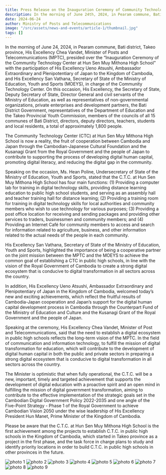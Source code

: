 ```yaml
---
title: Press Release on the Inauguration Ceremony of Community Technology Center at Hun Sen High School on June 1 in Param Commune, Bati District, Takeo Province
description: In the morning of June 24th, 2024, in Pearam commune, Bati district, Takeo province, His Excellency Chea Vandet, Minister of Posts and Telecommunications (MPTC), presided over the “Inauguration Ceremony of the Community Technology Center at Hun Sen Muy Mithona High School” with the participation of His Excellency Ueno Atsushi, Ambassador Extraordinary and Plenipotentiary of Japan to the Kingdom of Cambodia, and His Excellency San Vathana, Secretary of State of the Ministry of Education, Youth and Sports (MOEYS), in charge of the Community Technology Center.
date: 2024-06-24
author: Ministry of Posts and Telecommunications
image: "/src/assets/news-and-events/article-1/thumbnail.jpg"
tags: []
---
```


In the morning of June 24, 2024, in Pearam commune, Bati district, Takeo province, His Excellency Chea Vandet, Minister of Posts and Telecommunications (MPTC), presided over the “Inauguration Ceremony of the Community Technology Center at Hun Sen Muy Mithona High School” with the participation of His Excellency Ueno Atsushi, Ambassador Extraordinary and Plenipotentiary of Japan to the Kingdom of Cambodia, and His Excellency San Vathana, Secretary of State of the Ministry of Education, Youth and Sports (MOEYS), in charge of the Community Technology Center. On this occasion, His Excellency, the Secretary of State, Deputy Secretary of State, Director General and civil servants of the Ministry of Education, as well as representatives of non-governmental organizations, private enterprises and development partners, the Bati District Government, representatives of the Department of Education and the Takeo Provincial Youth Commission, members of the councils of all 15 communes of Bati District, directors, deputy directors, teachers, students and local residents, a total of approximately 1,800 people.

The Community Technology Center (CTC) at Hun Sen Muy Mithona High School is now a reality, the fruit of cooperation between Cambodia and Japan through the Cambodian-Japanese Cultural Foundation and the Kusanagi Grant from the Royal Government and the people of Japan to contribute to supporting the process of developing digital human capital, promoting digital literacy, and reducing the digital gap in the community.

Speaking on the occasion, Ms. Hean Poline, Undersecretary of State of the Ministry of Education, Youth and Sports, stated that the C.T.C. at Hun Sen Muy Mithona High School has four main functions: (1) Providing a computer lab for training in digital technology skills, providing distance learning education to public high school students, and serving as an assembly hall and teacher training hall for distance learning; (2) Providing a training room for training in digital technology skills for local authorities and community members who wish to use technology for various purposes; (3) Providing a post office location for receiving and sending packages and providing other services to traders, businessmen and community members; and (4) Providing an Internet Café for community members to access and search for information related to agriculture, business, and other information related to the actual needs of the people in each community.

His Excellency San Vathana, Secretary of State of the Ministry of Education, Youth and Sports, highlighted the importance of being a cooperative partner on the joint mission between the MPTC and the MOEYS to achieve the common goal of establishing a CTC in public high schools, in line with the vision of the Royal Government of Cambodia to create a strong digital ecosystem that is conducive to digital transformation in all sectors across the country.

In addition, His Excellency Ueno Atsushi, Ambassador Extraordinary and Plenipotentiary of Japan in the Kingdom of Cambodia, welcomed today’s new and exciting achievements, which reflect the fruitful results of Cambodia-Japan cooperation and Japan’s support for the digital human capital development process in Cambodia through the Counterpart Fund of the Ministry of Education and Culture and the Kusanagi Grant of the Royal Government and the people of Japan.

Speaking at the ceremony, His Excellency Chea Vandet, Minister of Post and Telecommunications, said that the need to establish a digital ecosystem in public high schools reflects the long-term vision of the MPTC. In the field of communication and information technology, to fulfill the mission of digital transformation for education, which will contribute to the development of digital human capital in both the public and private sectors in preparing a strong digital ecosystem that is conducive to digital transformation in all sectors across the country.

The Minister is optimistic that when fully operational, the C.T.C. will be a new, important, timely and targeted achievement that supports the development of digital education with a proactive spirit and an open mind in fulfilling the mission of digital government transformation, aiming to contribute to the effective implementation of the strategic goals set in the Cambodian Digital Government Policy 2022-2035 and one angle of the Five-Point Strategy - Phase 1 of the Royal Government to achieve Cambodian Vision 2050 under the wise leadership of His Excellency President Hun Manet, Prime Minister of the Kingdom of Cambodia.

Please be aware that the C.T.C. at Hun Sen Muy Mithona High School is the first achievement among the projects to establish C.T.C. in public high schools in the Kingdom of Cambodia, which started in Takeo province as a project in the first phase, and the task force in charge plans to study and identify priority locations in order to build C.T.C. in public high schools in other provinces in the future.

![photo 1](src/assets/news-and-events/article-1/photo-1.jpg)
![photo 2](src/assets/news-and-events/article-1/photo-2.jpg)
![photo 3](src/assets/news-and-events/article-1/photo-3.jpg)
![photo 4](src/assets/news-and-events/article-1/photo-4.jpg)
![photo 5](src/assets/news-and-events/article-1/photo-5.jpg)
![photo 6](src/assets/news-and-events/article-1/photo-6.jpg)
![photo 7](src/assets/news-and-events/article-1/photo-7.jpg)
![photo 8](src/assets/news-and-events/article-1/photo-8.jpg)
![photo 9](src/assets/news-and-events/article-1/photo-9.jpg)
